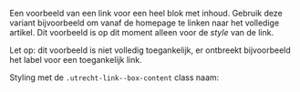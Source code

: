 <!-- @license CC0-1.0 -->

<!-- markdownlint-disable MD041 -->

Een voorbeeld van een link voor een heel blok met inhoud. Gebruik deze variant bijvoorbeeld om vanaf de homepage te linken naar het volledige artikel. Dit voorbeeld is op dit moment alleen voor de _style_ van de link.

Let op: dit voorbeeld is niet volledig toegankelijk, er ontbreekt bijvoorbeeld het label voor een toegankelijk link.

Styling met de `.utrecht-link--box-content` class naam:
